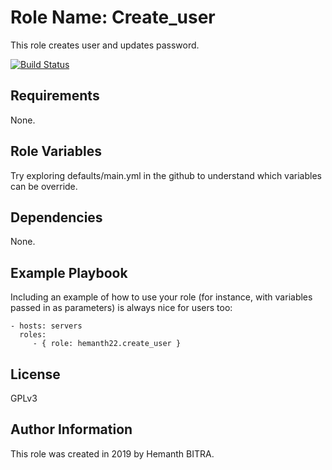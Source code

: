 Role Name: Create_user
=========

This role creates user and updates password.  

[![Build Status](https://travis-ci.org/hemanth22/ansible-role-create_user.svg?branch=master)](https://travis-ci.org/hemanth22/ansible-role-create_user)

Requirements
------------

None.

Role Variables
--------------

Try exploring defaults/main.yml in the github to understand which variables can be override.

Dependencies
------------

None.

Example Playbook
----------------

Including an example of how to use your role (for instance, with variables passed in as parameters) is always nice for users too:

    - hosts: servers
      roles:
         - { role: hemanth22.create_user }

License
-------

GPLv3

Author Information
------------------

This role was created in 2019 by Hemanth BITRA.
